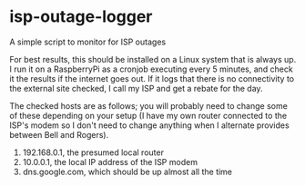 # isp-outage-logger
A simple script to monitor for ISP outages

For best results, this should be installed on a Linux system that is always up. I run it on a RaspberryPi as a cronjob executing every 5 minutes, and check it the results if the internet goes out. If it logs that there is no connectivity to the external site checked, I call my ISP and get a rebate for the day.

The checked hosts are as follows; you will probably need to change some of these depending on your setup (I have my own router connected to the ISP's modem so I don't need to change anything when I alternate provides between Bell and Rogers).

1.	192.168.0.1, the presumed local router
1.	10.0.0.1, the local IP address of the ISP modem
1.	dns.google.com, which should be up almost all the time
